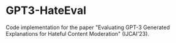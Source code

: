 # GPT3-HateEval
Code implementation for the paper "Evaluating GPT-3 Generated Explanations for Hateful Content Moderation" (IJCAI'23).

